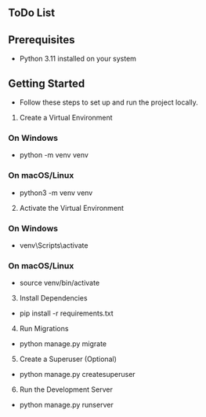 ## ToDo List

## Prerequisites

- Python 3.11 installed on your system

## Getting Started

- Follow these steps to set up and run the project locally.


1. Create a Virtual Environment
### On Windows
- python -m venv venv

### On macOS/Linux
- python3 -m venv venv


2. Activate the Virtual Environment
### On Windows
- venv\Scripts\activate

### On macOS/Linux
- source venv/bin/activate


3. Install Dependencies
- pip install -r requirements.txt


4. Run Migrations
- python manage.py migrate


5. Create a Superuser (Optional)
- python manage.py createsuperuser


6. Run the Development Server
- python manage.py runserver
